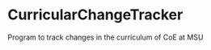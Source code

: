 CurricularChangeTracker
=======================

Program to track changes in the curriculum of CoE at MSU
